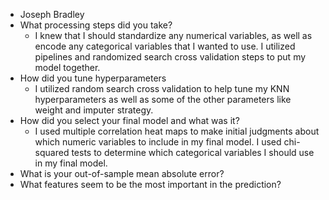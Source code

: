 * Joseph Bradley
* What processing steps did you take?
  * I knew that I should standardize any numerical variables, as well as encode any categorical variables that I wanted to use. I utilized pipelines and randomized search cross validation steps to put my model together.
* How did you tune hyperparameters
  * I utilized random search cross validation to help tune my KNN hyperparameters as well as some of the other parameters like weight and imputer strategy.
* How did you select your final model and what was it?
  * I used multiple correlation heat maps to make initial judgments about which numeric variables to include in my final model. I used chi-squared tests to determine which categorical variables I should use in my final model.
* What is your out-of-sample mean absolute error?
* What features seem to be the most important in the prediction?
